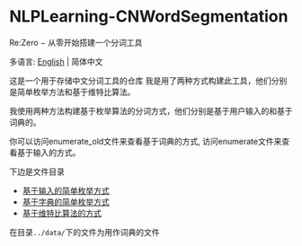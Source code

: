# NLPLearning-CNWordSegmentation
Re:Zero − 从零开始搭建一个分词工具

多语言: [English](../README.md) | 简体中文

这是一个用于存储中文分词工具的仓库
我是用了两种方式构建此工具，他们分别是简单枚举方法和基于维特比算法。

我使用两种方法构建基于枚举算法的分词方式，他们分别是基于用户输入的和基于词典的。

你可以访问enumerate_old文件来查看基于词典的方式, 访问enumerate文件来查看基于输入的方式。

下边是文件目录
- [基于输入的简单枚举方式](../enumerate.ipynb)
- [基于字典的简单枚举方式](../enumerate_old.ipynb)
- [基于维特比算法的方式](../viterbi.ipynb)

在目录`../data/`下的文件为用作词典的文件
